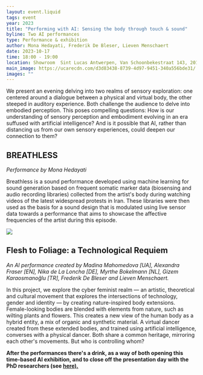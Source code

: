 ```yaml
---
layout: event.liquid
tags: event
year: 2023
title: "Performing with AI: Sensing the body through touch & sound"
byline: Two AI performances
type: Performance & exhibition
author: Mona Hedayati, Frederik De Bleser, Lieven Menschaert
date: 2023-10-17
time: 18:00 - 19:00
location: Showroom  Sint Lucas Antwerpen, Van Schoonbekestraat 143, 2018 Antwerpen
main_image: https://ucarecdn.com/d3d83438-8739-4d97-9451-340a556bde31/
images: ""
---
```

We present an evening delving into two realms of sensory exploration: one centered around a dialogue between a physical and virtual body, the other steeped in auditory experience. Both challenge the audience to delve into embodied perception. This poses compelling questions: How is our understanding of sensory perception and embodiment evolving in an era suffused with artificial intelligence? And is it possible that AI, rather than distancing us from our own sensory experiences, could deepen our connection to them?

## BREATHLESS

*Performance by Mona Hedayati*

Breathless is a sound performance developed using machine learning for sound generation based on frequent somatic marker data (biosensing and audio recording libraries) collected from the artist's body during watching videos of the latest widespread protests in Iran. These libraries were then used as the basis for a sound design that is modulated using live sensor data towards a performance that aims to showcase the affective frequencies of the artist during this episode.

![](https://ucarecdn.com/aab623a7-6bd0-4893-9359-fdbcf51bad7c/)

## Flesh to Foliage: a Technological Requiem

*An AI performance created by Madina Mahomedova \[UA], Alexandra Fraser \[EN], Nika de La Loncha \[DE], Myrthe Bokelmann \[NL], Gizem Karaosmanoğlu \[TR], Frederik De Bleser and Lieven Menschaert.*

In this project, we explore the cyber feminist realm — an artistic, theoretical and cultural movement that explores the intersections of technology, gender and identity — by creating nature-inspired body extensions. Female-looking bodies are blended with elements from nature, such as wilting plants and flowers. This creates a new view of the human body as a hybrid entity, a mix of organic and synthetic material. A virtual dancer created from these extended bodies, and trained using artificial intelligence, converses with a physical dancer. Both share a common heritage, mirroring each other's movements. But who is controlling whom?



**After the performances there's a drink, as a way of both opening this time-based AI exhibition, and to close off the presentation day with the PhD researchers (see [here).](https://slarg.be/events/2023-10-17-a-day-of-presentations/)**
